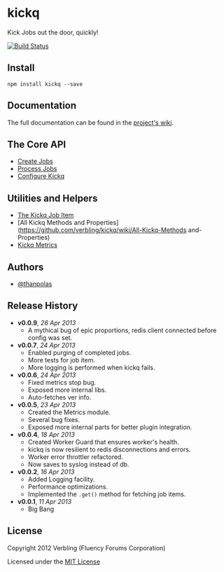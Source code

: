 # kickq

Kick Jobs out the door, quickly!

[![Build Status](https://travis-ci.org/verbling/kickq.png?branch=master)](https://travis-ci.org/verbling/kickq)

## Install

```shell
npm install kickq --save
```

## Documentation

The full documentation can be found in the [project's wiki](https://github.com/verbling/kickq/wiki).


## The Core API

* [Create Jobs](https://github.com/verbling/kickq/wiki/Create-Jobs)
* [Process Jobs](https://github.com/verbling/kickq/wiki/Process-Jobs)
* [Configure Kickq](https://github.com/verbling/kickq/wiki/Configure-Kickq)

## Utilities and Helpers

* [The Kickq Job Item](https://github.com/verbling/kickq/wiki/The-Kickq-Job-Item)
* [All Kickq Methods and Properties](https://github.com/verbling/kickq/wiki/All-Kickq-Methods and-Properties)
* [Kickq Metrics](https://github.com/verbling/kickq/wiki/Kickq-Metrics)

## Authors

* [@thanpolas][thanpolas]

## Release History
- **v0.0.9**, *26 Apr 2013*
  - A mythical bug of epic proportions, redis client connected before config was set.
- **v0.0.7**, *24 Apr 2013*
  - Enabled purging of completed jobs.
  - More tests for job item.
  - More logging is performed when kickq fails.
- **v0.0.6**, *24 Apr 2013*
  - Fixed metrics stop bug.
  - Exposed more internal libs.
  - Auto-fetches ver info.
- **v0.0.5**, *23 Apr 2013*
  - Created the Metrics module.
  - Several bug fixes.
  - Exposed more internal parts for better plugin integration.
- **v0.0.4**, *18 Apr 2013*
  - Created Worker Guard that ensures worker's health.
  - kickq is now resilient to redis disconnections and errors.
  - Worker error throttler refactored.
  - Now saves to syslog instead of db.
- **v0.0.2**, *16 Apr 2013*
  - Added Logging facility.
  - Performance optimizations.
  - Implemented the `.get()` method for fetching job items.
- **v0.0.1**, *11 Apr 2013*
  - Big Bang

## License
Copyright 2012 Verbling (Fluency Forums Corporation)

Licensed under the [MIT License](LICENSE-MIT)

[grunt]: http://gruntjs.com/
[Getting Started]: https://github.com/gruntjs/grunt/wiki/Getting-started
[Gruntfile]: https://github.com/gruntjs/grunt/wiki/Sample-Gruntfile "Grunt's Gruntfile.js"
[grunt-replace]: https://github.com/erickrdch/grunt-string-replace "Grunt string replace"
[grunt-S3]: https://github.com/pifantastic/grunt-s3 "grunt-s3 task"
[thanpolas]: https://github.com/thanpolas "Thanasis Polychronakis"
